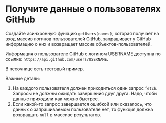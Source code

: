 # Получите данные о пользователях GitHub

Создайте асинхронную функцию `getUsers(names)`, которая получает на вход массив логинов пользователей GitHub, запрашивает у GitHub информацию о них и возвращает массив объектов-пользователей.

Информация о пользователе GitHub с логином USERNAME доступна по ссылке: `https://api.github.com/users/USERNAME`.

В песочнице есть тестовый пример.

Важные детали:

1. На каждого пользователя должен приходиться один запрос `fetch`. Запросы не должны ожидать завершения друг друга. Надо, чтобы данные приходили как можно быстрее.
2. Если какой-то запрос завершается ошибкой или оказалось, что данных о запрашиваемом пользователе нет, то функция должна возвращать `null` в массиве результатов.
